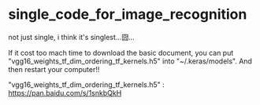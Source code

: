 # single_code_for_image_recognition
not just single, i think it's singlest...囧...

If it cost too mach time to download the basic document, you can put "vgg16_weights_tf_dim_ordering_tf_kernels.h5" into "~/.keras/models". And then restart your computer!!

 "vgg16_weights_tf_dim_ordering_tf_kernels.h5" : https://pan.baidu.com/s/1snkbQkH
